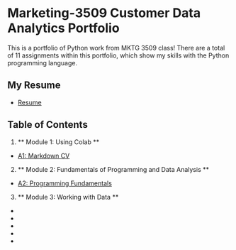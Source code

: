 # Marketing-3509 Customer Data Analytics Portfolio
This is a portfolio of Python work from MKTG 3509 class! There are a total of 11 assignments within this portfolio, which show my skills with the Python programming language. 

## My Resume
- [Resume](https://colab.research.google.com/drive/1RIwCKXgb2RSWnVtdU05ONxU-Yn3xV9Oq?usp=sharing)

## Table of Contents
1. ** Module 1: Using Colab **
  - [A1: Markdown CV](https://colab.research.google.com/drive/1RIwCKXgb2RSWnVtdU05ONxU-Yn3xV9Oq?usp=sharing)
2. ** Module 2: Fundamentals of Programming and Data Analysis **
  - [A2: Programming Fundamentals](https://colab.research.google.com/drive/1z8V7-AE1zeOs4iu8BuiAfxWAKEK4eD33?usp=sharing)
3. ** Module 3: Working with Data **
-
-
-
-
-
